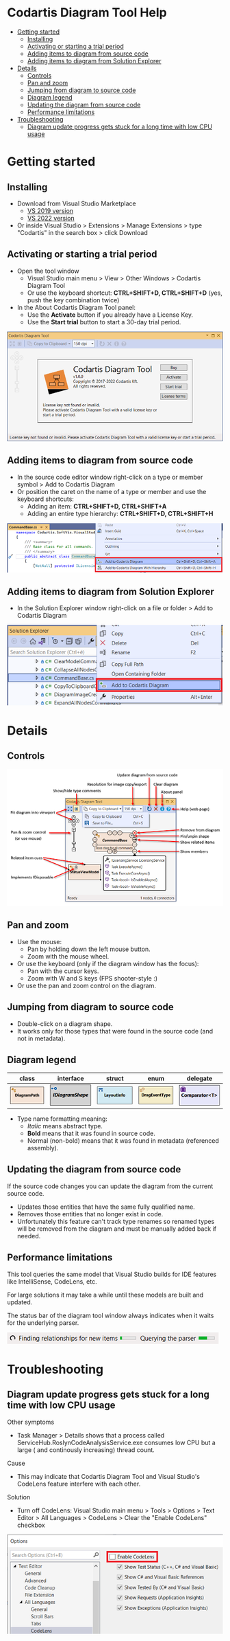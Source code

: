 # Codartis Diagram Tool Help

* [Getting started](#getting-started)
  * [Installing](#installing)
  * [Activating or starting a trial period](#activating-or-starting-a-trial-period)
  * [Adding items to diagram from source code](#adding-items-to-diagram-from-source-code)
  * [Adding items to diagram from Solution Explorer](#adding-items-to-diagram-from-solution-explorer)
* [Details](#setails)
  * [Controls](#controls)
  * [Pan and zoom](#pan-and-zoom)
  * [Jumping from diagram to source code](#jumping-from-diagram-to-source-code)
  * [Diagram legend](#diagram-legend)
  * [Updating the diagram from source code](#updating-the-diagram-from-surce-code)
  * [Performance limitations](#performance-limitations)
* [Troubleshooting](#troubleshooting)
  * [Diagram update progress gets stuck for a long time with low CPU usage](#diagram-update-progress-gets-stuck-for-a-long-time-with-low-CPU-usage)

# Getting started

## Installing
* Download from Visual Studio Marketplace
  * [VS 2019 version](https://marketplace.visualstudio.com/items?itemName=FerencVizkeleti.QuickDiagramToolforC)
  * [VS 2022 version]()
* Or inside Visual Studio > Extensions > Manage Extensions > type "Codartis" in the search box > click Download

## Activating or starting a trial period
* Open the tool window 
  * Visual Studio main menu > View > Other Windows > Codartis Diagram Tool
  * Or use the keyboard shortcut: **CTRL+SHIFT+D, CTRL+SHIFT+D** (yes, push the key combination twice)
* In the About Codartis Diagram Tool panel:
  * Use the **Activate** button if you already have a License Key.
  * Use the **Start trial** button to start a 30-day trial period.

![About Panel](images/AboutPanel.PNG)

## Adding items to diagram from source code
* In the source code editor window right-click on a type or member symbol > Add to Codartis Diagram
* Or position the caret on the name of a type or member and use the keyboard shortcuts:
  * Adding an item: **CTRL+SHIFT+D, CTRL+SHIFT+A** 
  * Adding an entire type hierarchy: **CTRL+SHIFT+D, CTRL+SHIFT+H** 

![Add To Diagram from source code](images/AddToDiagramFromSourceCode.png)

## Adding items to diagram from Solution Explorer
* In the Solution Explorer window right-click on a file or folder > Add to Codartis Diagram

![Add To Diagram from Solution Explorer](images/AddToDiagramFromSolutionExplorer.png)

# Details

## Controls

![Tool Window with help text](images/CodartisToolWindowWithHelpText.png)

## Pan and zoom
* Use the mouse: 
  * Pan by holding down the left mouse button.
  * Zoom with the mouse wheel.
* Or use the keyboard (only if the diagram window has the focus): 
  * Pan with the cursor keys.
  * Zoom with W and S keys (FPS shooter-style :)
* Or use the pan and zoom control on the diagram.

## Jumping from diagram to source code
* Double-click on a diagram shape.
* It works only for those types that were found in the source code (and not in metadata).

## Diagram legend

| class | interface | struct | enum | delegate |
|-------|-----------|--------|------|----------|
| ![class](images/SampleClass.png) | ![interface](images/SampleInterface.png) | ![stuct](images/SampleStruct.png) | ![enum](images/SampleEnum.png) | ![delegate](images/SampleDelegate.png) |

* Type name formatting meaning:
  * *Italic* means abstract type.
  * **Bold** means that it was found in source code.
  * Normal (non-bold) means that it was found in metadata (referenced assembly).

## Updating the diagram from source code
If the source code changes you can update the diagram from the current source code.

* Updates those entities that have the same fully qualified name.
* Removes those entities that no longer exist in code.
* Unfortunately this feature can't track type renames so renamed types will be removed from the diagram and must be manually added back if needed.

## Performance limitations
This tool queries the same model that Visual Studio builds for IDE features like IntelliSense, CodeLens, etc. 

For large solutions it may take a while until these models are built and updated.

The status bar of the diagram tool window always indicates when it waits for the underlying parser.

![Status bar busy indicator](images/StatusBarWaitingForParser.png)

# Troubleshooting

## Diagram update progress gets stuck for a long time with low CPU usage
Other symptoms
* Task Manager > Details shows that a process called ServiceHub.RoslynCodeAnalysisService.exe consumes low CPU but a large ( and continously increasing) thread count. 

Cause
* This may indicate that Codartis Diagram Tool and Visual Studio's CodeLens feature interfere with each other.

Solution
* Turn off CodeLens: Visual Studio main menu > Tools > Options > Text Editor > All Languages > CodeLens > Clear the "Enable CodeLens" checkbox

![DisableCodeLens](images/DisableCodeLens.png)